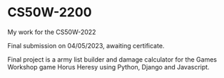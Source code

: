 # CS50W-2200

My work for the CS50W-2022

Final submission on 04/05/2023, awaiting certificate. 


Final project is a army list builder and damage calculator for the Games Workshop game Horus Heresy using Python, Django and Javascript. 
